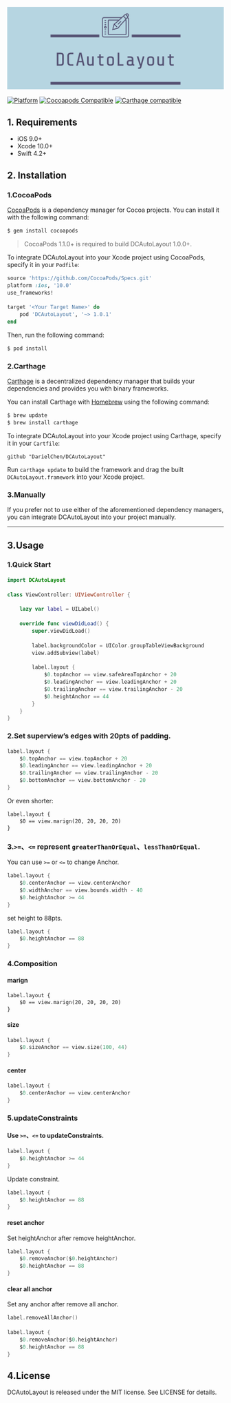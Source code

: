 ![](./Source/logo.png)

[![Platform](https://img.shields.io/cocoapods/p/DCAutoLayout.svg?style=flat)](https://github.com/SnapKit/SnapKit)
[![Cocoapods Compatible](https://img.shields.io/cocoapods/v/DCAutoLayout.svg)](https://cocoapods.org/pods/SnapKit)
[![Carthage compatible](https://img.shields.io/badge/Carthage-compatible-4BC51D.svg?style=flat)](https://github.com/Carthage/Carthage)

## 1. Requirements

- iOS 9.0+ 
- Xcode 10.0+
- Swift 4.2+

## 2. Installation

### 1.CocoaPods

[CocoaPods](http://cocoapods.org) is a dependency manager for Cocoa projects. You can install it with the following command:

```bash
$ gem install cocoapods
```

> CocoaPods 1.1.0+ is required to build DCAutoLayout 1.0.0+.

To integrate DCAutoLayout into your Xcode project using CocoaPods, specify it in your `Podfile`:

```ruby
source 'https://github.com/CocoaPods/Specs.git'
platform :ios, '10.0'
use_frameworks!

target '<Your Target Name>' do
    pod 'DCAutoLayout', '~> 1.0.1'
end
```

Then, run the following command:

```bash
$ pod install
```

### 2.Carthage

[Carthage](https://github.com/Carthage/Carthage) is a decentralized dependency manager that builds your dependencies and provides you with binary frameworks.

You can install Carthage with [Homebrew](http://brew.sh/) using the following command:

```bash
$ brew update
$ brew install carthage
```

To integrate DCAutoLayout into your Xcode project using Carthage, specify it in your `Cartfile`:

```ogdl
github "DarielChen/DCAutoLayout"
```

Run `carthage update` to build the framework and drag the built `DCAutoLayout.framework` into your Xcode project.

### 3.Manually

If you prefer not to use either of the aforementioned dependency managers, you can integrate DCAutoLayout into your project manually.

---

## 3.Usage

### 1.Quick Start

```swift
import DCAutoLayout

class ViewController: UIViewController {
    
    lazy var label = UILabel()

    override func viewDidLoad() {
        super.viewDidLoad()
        
        label.backgroundColor = UIColor.groupTableViewBackground
        view.addSubview(label)
        
        label.layout {
            $0.topAnchor == view.safeAreaTopAnchor + 20
            $0.leadingAnchor == view.leadingAnchor + 20
            $0.trailingAnchor == view.trailingAnchor - 20
            $0.heightAnchor == 44
        }
    }
}
```
### 2.Set superview’s edges with 20pts of padding.

```swift
label.layout {
	$0.topAnchor == view.topAnchor + 20
	$0.leadingAnchor == view.leadingAnchor + 20
	$0.trailingAnchor == view.trailingAnchor - 20
	$0.bottomAnchor == view.bottomAnchor - 20
}
```
Or even shorter:

```
label.layout {
	$0 == view.marign(20, 20, 20, 20)            
}
```
### 3.`>=`、`<=` represent `greaterThanOrEqual`、`lessThanOrEqual`.

You can use `>=` or `<=` to change Anchor.

```swift
label.layout {
	$0.centerAnchor == view.centerAnchor
	$0.widthAnchor == view.bounds.width - 40
	$0.heightAnchor >= 44
}
```

set height to 88pts.

```swift
label.layout {
    $0.heightAnchor == 88
}
```

### 4.Composition
#### marign
```
label.layout {
	$0 == view.marign(20, 20, 20, 20)            
}
```
#### size

```swift
label.layout {
	$0.sizeAnchor == view.size(100, 44)
}
```
#### center

```swift
label.layout {
	$0.centerAnchor == view.centerAnchor
}
```

### 5.updateConstraints

#### Use `>=`、`<=` to updateConstraints.

```swift
label.layout {
	$0.heightAnchor >= 44
}
```
Update constraint.

```swift
label.layout {
	$0.heightAnchor == 88
}
```
#### reset anchor

Set heightAnchor after remove heightAnchor.

```swift
label.layout {
	$0.removeAnchor($0.heightAnchor)
	$0.heightAnchor == 88
}
```

#### clear all anchor

Set any anchor after remove all anchor.

```swift
label.removeAllAnchor()
        
label.layout {
    $0.removeAnchor($0.heightAnchor)
    $0.heightAnchor == 88
}
```
## 4.License

DCAutoLayout is released under the MIT license. See LICENSE for details.


